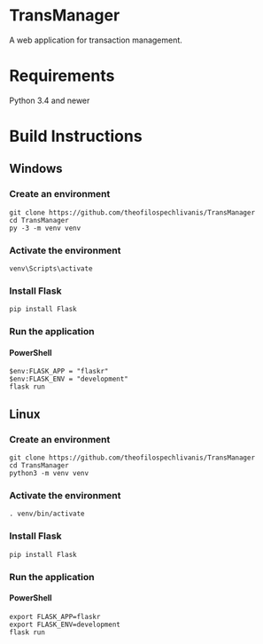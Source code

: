 # TransManager
A web application for transaction management.

# Requirements
Python 3.4 and newer

# Build Instructions

## Windows
### Create an environment
```
git clone https://github.com/theofilospechlivanis/TransManager
cd TransManager
py -3 -m venv venv
```
### Activate the environment
```
venv\Scripts\activate
```
### Install Flask
```
pip install Flask
```
### Run the application
#### PowerShell
```
$env:FLASK_APP = "flaskr"
$env:FLASK_ENV = "development"
flask run
```

## Linux
### Create an environment
```
git clone https://github.com/theofilospechlivanis/TransManager
cd TransManager
python3 -m venv venv
```
### Activate the environment
```
. venv/bin/activate
```
### Install Flask
```
pip install Flask
```
### Run the application
#### PowerShell
```
export FLASK_APP=flaskr
export FLASK_ENV=development
flask run
```

